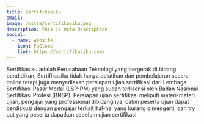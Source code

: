 ```yaml
---
title: Sertifikasiku
email: 
image: /mitra/sertifikasiku.png
description: this is meta description
social:
  - name: website
    icon: FaGlobe
    link: https://sertifikasiku.com/
---
```

Sertifikasiku adalah Perusahaan Teknologi yang bergerak di bidang pendidikan, Sertifikasiku tidak hanya pelatihan dan pembelajaran secara online tetapi juga menyediakan persiapan ujian sertifikasi dari Lembaga Sertifikasi Pasar Modal (LSP-PM) yang sudah terlisensi oleh Badan Nasional Sertifikasi Profesi (BNSP). Persiapan ujian sertifikasi meliputi materi-materi ujian, pengajar yang professional dibidangnya, calon peserta ujian dapat berdiskusi dengan pengajar terkait hal-hal yang kurang dimengerti, dan try out yang peserta dapatkan sebelum ujian sertifikasi.